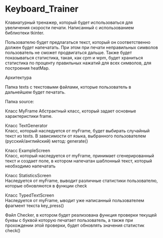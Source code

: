 # Keyboard_Trainer

Клавиатурный тренажер, который будет использоваться для увеличения скорости печати. Написанный с использованием библиотеки tkinter.

Пользователю будет предлагаться текст, который он соответственно должен будет напечатать. При этом при печати неправильных символов пользователь не сможет продвигаться дальше. Также будет показываться статистика, такая, как cpm и wpm, будет храниться статистика по проценту правильных нажатий для всех символов, для построения heatMap. 

Архитектура 

Папка texts с текстовыми файлами, которые пользователь в дальнейшем будет печатать.

Папка source:

Класс MyFrame
Абстрактный класс, который задает основные характеристики frame.

Класс TextGenerator  
Класс, который наследуется от myFrame, будет выбирать случайный текст из texts. В зависимости от языка, выбранного пользователем (русский/английский) 
метод:
generate()

Класс ExampleScreen  
Класс, который наследуется от myFrame, принимает сгенерированный текст и создает поле, в котором напечатан шаблонный текст, который необходимо напечатать

Класс StatisticsScreen  
Наследуется от myFrame, выводит различные статистики пользователю, которые обновляются в функции check

Класс TypedTextScreen  
Наследуется от myFrame,   ыводит уже написанный пользователем фрагмент текста
key_press()

Файл Сhecker, в котором будет реализована функция проверки текущей буквы с буквой которую печатает пользователь, а также при прохождении этой проверки, будет обновлять значения статистик
check()
